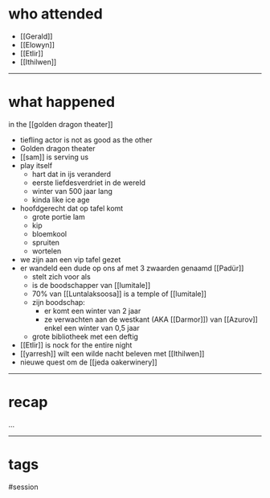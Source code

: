 # who attended

- [[Gerald]]
- [[Elowyn]]
- [[Etlir]]
- [[Ithilwen]]

---
# what happened

in the [[golden dragon theater]]
- tiefling actor is not as good as the other 
- Golden dragon theater
- [[sam]] is serving us
- play itself
	- hart dat in ijs veranderd
	- eerste liefdesverdriet in de wereld
	- winter van 500 jaar lang
	- kinda like ice age
- hoofdgerecht dat op tafel komt
	- grote portie lam
	- kip
	- bloemkool
	- spruiten
	- wortelen
- we zijn aan een vip tafel gezet
- er wandeld een dude op ons af met 3 zwaarden genaamd [[Padür]]
	- stelt zich voor als
	- is de boodschapper van [[lumitale]] 
	- 70% van [[Luntalaksoosa]] is a temple of [[lumitale]]
	- zijn boodschap:
		- er komt een winter van 2 jaar 
		- ze verwachten aan de westkant (AKA [[Darmor]]) van [[Azurov]] enkel een winter van 0,5 jaar
	- grote bibliotheek met een deftig 
- [[Etlir]] is nock for the entire night
- [[yarresh]] wilt een wilde nacht beleven met [[Ithilwen]]
- nieuwe quest om de [[jeda oakerwinery]]


---
# recap

...

---
# tags

#session